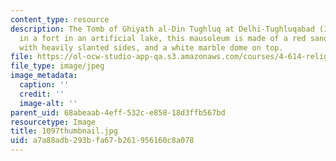 ```yaml
---
content_type: resource
description: The Tomb of Ghiyath al-Din Tughluq at Delhi-Tughluqabad (1325). Built
  in a fort in an artificial lake, this mausoleum is made of a red sandstone cube,
  with heavily slanted sides, and a white marble dome on top.
file: https://ol-ocw-studio-app-qa.s3.amazonaws.com/courses/4-614-religious-architecture-and-islamic-cultures-fall-2002/a7a88adb293bfa67b261956160c8a078_1097thumbnail.jpg
file_type: image/jpeg
image_metadata:
  caption: ''
  credit: ''
  image-alt: ''
parent_uid: 68abeaab-4eff-532c-e858-18d3ffb567bd
resourcetype: Image
title: 1097thumbnail.jpg
uid: a7a88adb-293b-fa67-b261-956160c8a078
---
```

